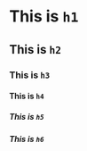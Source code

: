 # This is `h1`
## This is `h2`
### This is `h3`
#### This is `h4`
##### This is `h5`
##### This is `h6`
